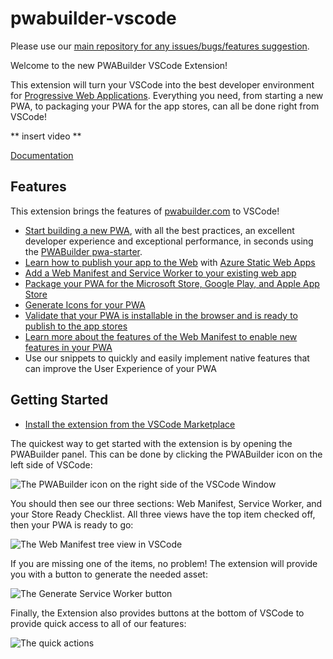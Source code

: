 # pwabuilder-vscode

Please use our [main repository for any issues/bugs/features suggestion](https://github.com/pwa-builder/PWABuilder/issues/new/choose).

Welcome to the new PWABuilder VSCode Extension!

This extension will turn your VSCode into the best developer environment for [Progressive Web Applications](https://docs.microsoft.com/en-us/microsoft-edge/progressive-web-apps-chromium/). Everything you need, from starting a new PWA, to packaging your PWA for the app stores, can all be done right from VSCode!

** insert video **

[Documentation](https://github.com/pwa-builder/pwabuilder-vscode/wiki)

## Features
This extension brings the features of [pwabuilder.com](https://pwabuilder.com/) to VSCode!

- [Start building a new PWA](https://github.com/pwa-builder/pwabuilder-vscode/wiki/Start-building-a-new-PWA), with all the best practices, an excellent developer experience and exceptional performance, in seconds using the [PWABuilder pwa-starter](https://aka.ms/pwa-starter).
- [Learn how to publish your app to the Web](https://github.com/pwa-builder/pwabuilder-vscode/wiki/Publish-your-PWA-to-the-web) with [Azure Static Web Apps](https://docs.microsoft.com/en-us/azure/static-web-apps/overview)
- [Add a Web Manifest and Service Worker to your existing web app](https://github.com/pwa-builder/pwabuilder-vscode/wiki/Add-a-Web-Manifest-and-Service-Worker-to-your-existing-web-app)
- [Package your PWA for the Microsoft Store, Google Play, and Apple App Store](https://github.com/pwa-builder/pwabuilder-vscode/wiki/Package-your-PWA-for-the-app-stores!)
- [Generate Icons for your PWA](https://github.com/pwa-builder/pwabuilder-vscode/wiki/Generate-Icons-for-your-PWA)
- [Validate that your PWA is installable in the browser and is ready to publish to the app stores](https://github.com/pwa-builder/pwabuilder-vscode/wiki/Validate-your-PWA)
- [Learn more about the features of the Web Manifest to enable new features in your PWA](https://github.com/pwa-builder/pwabuilder-vscode/wiki/Learn-more-about-the-features-of-the-Web-Manifest)
- Use our snippets to quickly and easily implement native features that can improve the User Experience of your PWA

## Getting Started
- [Install the extension from the VSCode Marketplace](    https://marketplace.visualstudio.com/itemsitemName=pwa-builder.vscode-pwa-builder)

The quickest way to get started with the extension is by opening the PWABuilder panel. This can be done by clicking the PWABuilder icon on the left side of VSCode:

![The PWABuilder icon on the right side of the VSCode Window](https://github.com/pwa-builder/pwabuilder-vscode/blob/main/resources/icon-view.png)

You should then see our three sections: Web Manifest, Service Worker, and your Store Ready Checklist. All three views have the top item checked off, then your PWA is ready to go:

![The Web Manifest tree view in VSCode](https://github.com/pwa-builder/pwabuilder-vscode/blob/main/resources/validate.png)

If you are missing one of the items, no problem! The extension will provide you with a button to generate the needed asset:

![The Generate Service Worker button](https://github.com/pwa-builder/pwabuilder-vscode/blob/main/resources/sw-button.png)

Finally, the Extension also provides buttons at the bottom of VSCode to provide quick access to all of our features:

![The quick actions](https://github.com/pwa-builder/pwabuilder-vscode/blob/main/resources/quick-actions.png)

